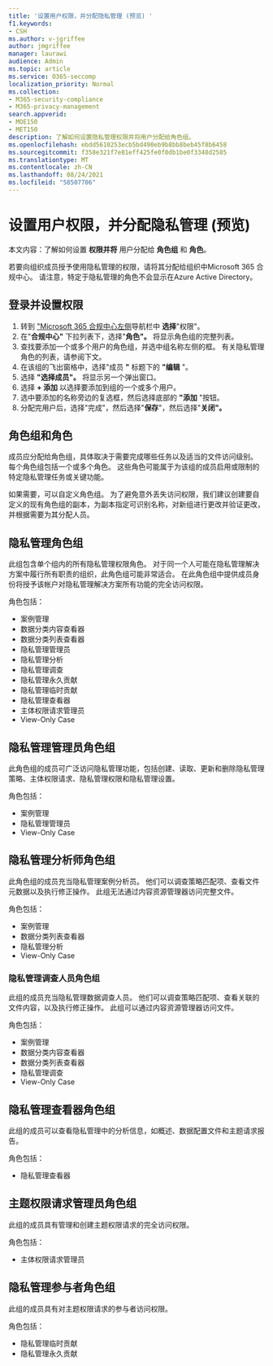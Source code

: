 ```yaml
---
title: '设置用户权限，并分配隐私管理 (预览) '
f1.keywords:
- CSH
ms.author: v-jgriffee
author: jmgriffee
manager: laurawi
audience: Admin
ms.topic: article
ms.service: O365-seccomp
localization_priority: Normal
ms.collection:
- M365-security-compliance
- M365-privacy-management
search.appverid:
- MOE150
- MET150
description: 了解如何设置隐私管理权限并将用户分配给角色组。
ms.openlocfilehash: ebdd5610253ecb5bd490eb9b8bb8beb45f8b6458
ms.sourcegitcommit: f358e321f7e81eff425fe0f0db1be0f3348d2585
ms.translationtype: MT
ms.contentlocale: zh-CN
ms.lasthandoff: 08/24/2021
ms.locfileid: "58507706"
---
```

# <a name="set-user-permissions-and-assign-roles-in-privacy-management-preview"></a>设置用户权限，并分配隐私管理 (预览) 

本文内容：了解如何设置 **权限并将** 用户分配给 **角色组** 和 **角色**。

若要向组织成员授予使用隐私管理的权限，请将其分配给组织中Microsoft 365 合规中心。 请注意，特定于隐私管理的角色不会显示在Azure Active Directory。

## <a name="sign-in-and-set-permissions"></a>登录并设置权限

1. 转到 ["Microsoft 365 合规中心左侧](https://compliance.microsoft.com/)导航栏中 **选择**"权限"。  
2. 在"**合规中心"** 下拉列表下，选择"**角色"。** 将显示角色组的完整列表。
3. 查找要添加一个或多个用户的角色组，并选中组名称左侧的框。 有关隐私管理角色的列表，请参阅下文。  
4. 在该组的飞出窗格中，选择"成员 **"** 标题下的 **"编辑** "。  
5. 选择 **"选择成员"。** 将显示另一个弹出窗口。
6. 选择 **+ 添加** 以选择要添加到组的一个或多个用户。  
7. 选中要添加的名称旁边的复选框，然后选择底部的 **"添加** "按钮。  
8. 分配完用户后，选择"完成"，然后选择"**保存**"，然后选择"**关闭"。**

## <a name="role-groups-and-roles"></a>角色组和角色

成员应分配给角色组，具体取决于需要完成哪些任务以及适当的文件访问级别。 每个角色组包括一个或多个角色。 这些角色可能属于为该组的成员启用或限制的特定隐私管理任务或关键功能。  

如果需要，可以自定义角色组。 为了避免意外丢失访问权限，我们建议创建要自定义的现有角色组的副本，为副本指定可识别名称，对新组进行更改并验证更改，并根据需要为其分配人员。

## <a name="privacy-management-role-group"></a>隐私管理角色组

此组包含单个组内的所有隐私管理权限角色。 对于同一个人可能在隐私管理解决方案中履行所有职责的组织，此角色组可能非常适合。 在此角色组中提供成员身份将授予该帐户对隐私管理解决方案所有功能的完全访问权限。

角色包括：

- 案例管理  
- 数据分类内容查看器  
- 数据分类列表查看器  
- 隐私管理管理员  
- 隐私管理分析  
- 隐私管理调查  
- 隐私管理永久贡献  
- 隐私管理临时贡献  
- 隐私管理查看器  
- 主体权限请求管理员  
- View-Only Case

## <a name="privacy-management-administrators-role-group"></a>隐私管理管理员角色组

此角色组的成员可广泛访问隐私管理功能，包括创建、读取、更新和删除隐私管理策略、主体权限请求、隐私管理权限和隐私管理设置。

角色包括：

- 案例管理  
- 隐私管理管理员  
- View-Only Case

## <a name="privacy-management-analysts-role-group"></a>隐私管理分析师角色组

此角色组的成员充当隐私管理案例分析员。 他们可以调查策略匹配项、查看文件元数据以及执行修正操作。 此组无法通过内容资源管理器访问完整文件。

角色包括：

- 案例管理  
- 数据分类列表查看器  
- 隐私管理分析  
- View-Only Case

### <a name="privacy-management-investigators-role-group"></a>隐私管理调查人员角色组

此组的成员充当隐私管理数据调查人员。 他们可以调查策略匹配项、查看关联的文件内容，以及执行修正操作。 此组可以通过内容资源管理器访问文件。

角色包括：

- 案例管理  
- 数据分类内容查看器  
- 数据分类列表查看器  
- 隐私管理调查  
- View-Only Case

## <a name="privacy-management-viewer-role-group"></a>隐私管理查看器角色组

此组的成员可以查看隐私管理中的分析信息，如概述、数据配置文件和主题请求报告。

角色包括：

- 隐私管理查看器

## <a name="subject-rights-request-administrators-role-group"></a>主题权限请求管理员角色组

此组的成员具有管理和创建主题权限请求的完全访问权限。

角色包括：

- 主体权限请求管理员

## <a name="privacy-management-contributors-role-group"></a>隐私管理参与者角色组

此组的成员具有对主题权限请求的参与者访问权限。  

角色包括：

- 隐私管理临时贡献  
- 隐私管理永久贡献
